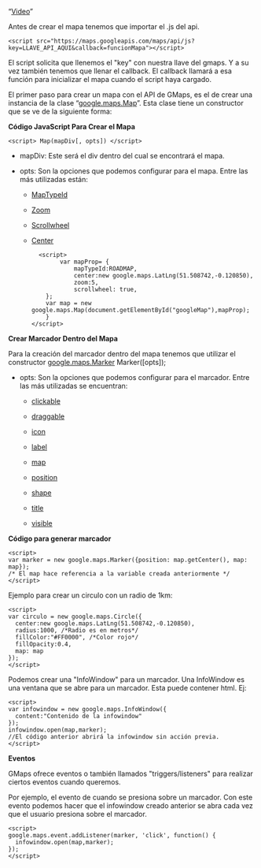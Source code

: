 “[Video](https://www.youtube.com/watch?v=SwEX3W0hOoY&feature=youtu.be)”

Antes de crear el mapa tenemos que importar el .js del api.

    <script src="https://maps.googleapis.com/maps/api/js?key=LLAVE_API_AQUI&callback=funcionMapa"></script>
El script solicita que llenemos el "key" con nuestra llave del gmaps. Y a su vez también tenemos que llenar el callback. El callback llamará a esa función para inicializar el mapa cuando el script haya cargado.

El primer paso para crear un mapa con el API de GMaps, es el de crear una instancia de la clase “[google.maps.Map](https://developers.google.com/maps/documentation/javascript/reference/map#Map)”. Esta clase tiene un constructor que se ve de la siguiente forma:


**Código JavaScript Para Crear el Mapa**

    <script> Map(mapDiv[, opts]) </script>

 - mapDiv: Este será el div dentro del cual se encontrará el mapa.
   
  - opts: Son la opciones que podemos configurar para el mapa. Entre las
   más utilizadas están: 
	   - [MapTypeId](https://developers.google.com/maps/documentation/javascript/reference/map#MapTypeId)
	 - [Zoom](https://developers.google.com/maps/documentation/javascript/reference/map#MapOptions.zoom)    
	  - [Scrollwheel](https://developers.google.com/maps/documentation/javascript/reference/map#MapOptions.scrollwheel)
	  - [Center](https://developers.google.com/maps/documentation/javascript/reference/map#Map.setCenter)
	  

			  <script>
			        var mapProp= {
				        mapTypeId:ROADMAP,
				        center:new google.maps.LatLng(51.508742,-0.120850),
				        zoom:5,
				        scrollwheel: true,
		        };
		        var map = new google.maps.Map(document.getElementById("googleMap"),mapProp);
		        } 
		    </script>

**Crear Marcador Dentro del Mapa**

Para la creación del marcador dentro del mapa tenemos que utilizar el constructor [google.maps.Marker](https://developers.google.com/maps/documentation/javascript/reference/marker#Marker.constructor) Marker([opts]);
  - opts: Son la opciones que podemos configurar para el marcador. Entre las
   más utilizadas se encuentran: 
	- [clickable](https://developers.google.com/maps/documentation/javascript/reference/marker#MarkerOptions.clickable)

	- [draggable](https://developers.google.com/maps/documentation/javascript/reference/marker#MarkerOptions.draggable)

	- [icon](https://developers.google.com/maps/documentation/javascript/reference/marker#MarkerOptions.icon)

	- [label](https://developers.google.com/maps/documentation/javascript/reference/marker#MarkerOptions.label)

	- [map](https://developers.google.com/maps/documentation/javascript/reference/marker#MarkerOptions.map)

	- [position](https://developers.google.com/maps/documentation/javascript/reference/marker#MarkerOptions.position)

	- [shape](https://developers.google.com/maps/documentation/javascript/reference/marker#MarkerOptions.shape)

	- [title](https://developers.google.com/maps/documentation/javascript/reference/marker#MarkerOptions.title)

	- [visible](https://developers.google.com/maps/documentation/javascript/reference/marker#MarkerOptions.visible)

   **Código para generar marcador**
   
    <script>
    var marker = new google.maps.Marker({position: map.getCenter(), map: map});
	/* El map hace referencia a la variable creada anteriormente */
    </script>

Ejemplo para crear un circulo con un radio de 1km:

    <script>
    var circulo = new google.maps.Circle({
	  center:new google.maps.LatLng(51.508742,-0.120850),
	  radius:1000, /*Radio es en metros*/
	  fillColor:"#FF0000", /*Color rojo*/
	  fillOpacity:0.4,
	  map: map
	});
    </script>
Podemos crear una "InfoWindow" para un marcador. Una InfoWindow es una ventana que se abre para un marcador. Esta puede contener html.
Ej:

	<script>
    var infowindow = new google.maps.InfoWindow({
	  content:"Contenido de la infowindow"
	});
	infowindow.open(map,marker);
	//El código anterior abrirá la infowindow sin acción previa.
    </script>

   **Eventos**
   
   GMaps ofrece eventos o también llamados "triggers/listeners" para realizar ciertos eventos cuando queremos.

Por ejemplo, el evento de cuando se presiona sobre un marcador. Con este evento podemos hacer que el infowindow creado anterior se abra cada vez que el usuario presiona sobre el marcador.

    <script>
    google.maps.event.addListener(marker, 'click', function() {
      infowindow.open(map,marker);
    });
    </script>

